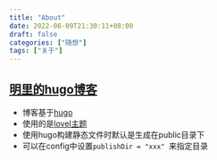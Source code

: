```yaml
---
title: "About"
date: 2022-06-09T21:30:11+08:00
draft: false
categories: ["随想"]
tags: ["关于"]
---
```


## [明里的hugo博客](https://demo122.github.io/)
- 博客基于[hugo](https://gohugo.io/getting-started/quick-start/)
- 使用的是[loveI主题](https://hugoloveit.com/zh-cn/)
- 使用hugo构建静态文件时默认是生成在public目录下
- 可以在config中设置```publishDir = "xxx" ```来指定目录
